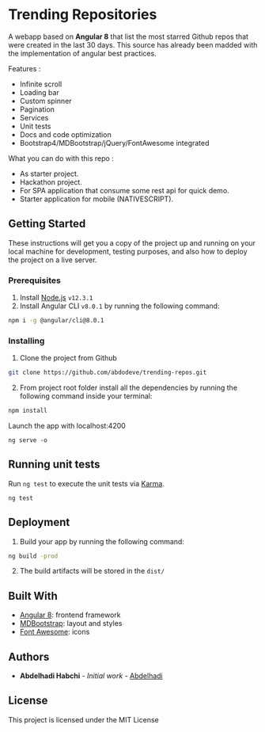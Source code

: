 

# Trending Repositories

A webapp based on **Angular 8** that list the most starred Github repos that were created in the last 30 days.
This source has already been madded with the implementation of angular best practices.


Features :
- Infinite scroll
- Loading bar
- Custom spinner
- Pagination
- Services
- Unit tests
- Docs and code optimization
- Bootstrap4/MDBootstrap/jQuery/FontAwesome integrated


What you can do with this repo :
- As starter project.
- Hackathon project.
- For SPA application that consume some rest api for quick demo.
- Starter application for mobile (NATIVESCRIPT).

## Getting Started

These instructions will get you a copy of the project up and running on your local machine for development, testing purposes, and also how to deploy the project on a live server.


### Prerequisites

1. Install [Node.js](https://nodejs.org) `v12.3.1`
2. Install Angular CLI `v8.0.1` by running the following command:
  ```bash
  npm i -g @angular/cli@8.0.1
  ```

### Installing

1. Clone the project from Github
  ```bash
  git clone https://github.com/abdodeve/trending-repos.git
  ```

2. From project root folder install all the dependencies by running the following command inside your terminal:
  ```bash
  npm install
  ```
Launch the app with localhost:4200

```
ng serve -o
```

## Running unit tests

Run `ng test` to execute the unit tests via [Karma](https://karma-runner.github.io).
```
ng test
```

## Deployment

1. Build your app by running the following command:
  ```bash
  ng build -prod 
  ```
2. The build artifacts will be stored in the `dist/`

## Built With

* [Angular 8](https://angular.io): frontend framework
* [MDBootstrap](http://www.mdbootstrap.com): layout and styles
* [Font Awesome](http://fontawesome.io): icons

## Authors

* **Abdelhadi Habchi** - *Initial work* - [Abdelhadi](https://abdelhadidev.com)

## License

This project is licensed under the MIT License